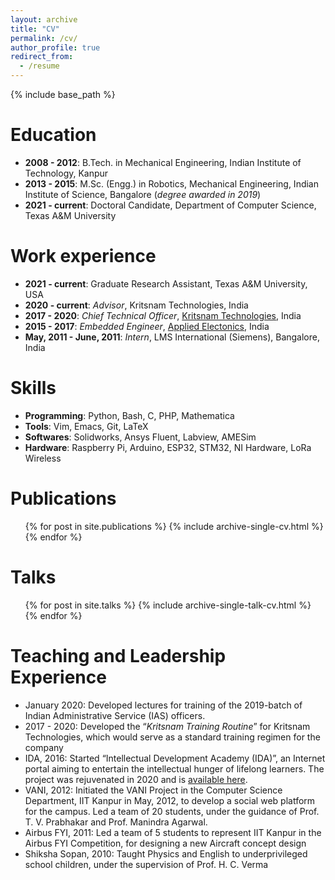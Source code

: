 ```yaml
---
layout: archive
title: "CV"
permalink: /cv/
author_profile: true
redirect_from:
  - /resume
---
```


{% include base_path %}

Education
======
* **2008 - 2012**: B.Tech. in Mechanical Engineering, Indian Institute of Technology, Kanpur
* **2013 - 2015**: M.Sc. (Engg.) in Robotics, Mechanical Engineering, Indian Institute of Science, Bangalore (*degree awarded in 2019*)
* **2021 - current**: Doctoral Candidate, Department of Computer Science, Texas A&M University

Work experience
======
* **2021 - current**: Graduate Research Assistant, Texas A&M University, USA
* **2020 - current**: *Advisor*, Kritsnam Technologies, India
* **2017 - 2020**: *Chief Technical Officer*, [Kritsnam Technologies](http://kritsnam.in), India
* **2015 - 2017**: *Embedded Engineer*, [Applied Electonics](http://applied.in), India
* **May, 2011 - June, 2011**: *Intern*, LMS International (Siemens), Bangalore, India

Skills
======
* **Programming**: Python, Bash, C, PHP, Mathematica
* **Tools**: Vim, Emacs, Git, LaTeX
* **Softwares**: Solidworks, Ansys Fluent, Labview, AMESim
* **Hardware**: Raspberry Pi, Arduino, ESP32, STM32, NI Hardware, LoRa Wireless

Publications
======
  <ul>{% for post in site.publications %}
    {% include archive-single-cv.html %}
  {% endfor %}</ul>

Talks
======
  <ul>{% for post in site.talks %}
    {% include archive-single-talk-cv.html %}
  {% endfor %}</ul>

Teaching and Leadership Experience
======
* January 2020: Developed lectures for training of the 2019-batch of Indian Administrative Service (IAS) officers.
* 2017 - 2020:  Developed the “*Kritsnam Training Routine*” for Kritsnam Technologies, which would serve as a standard training regimen for the company
* IDA, 2016: Started “Intellectual Development Academy (IDA)”, an Internet portal aiming to entertain the intellectual hunger of lifelong learners. The project was rejuvenated in 2020 and is [available here](wiki.intelda.in:3000).
* VANI, 2012: Initiated the VANI Project in the Computer Science Department, IIT Kanpur in May, 2012, to develop a social web platform for the campus. Led a team of 20 students, under the guidance of Prof. T. V. Prabhakar and Prof. Manindra Agarwal. 
* Airbus FYI, 2011: Led a team of 5 students to represent IIT Kanpur in the Airbus FYI Competition, for designing a new Aircraft concept design
* Shiksha Sopan, 2010: Taught Physics and English to underprivileged school children, under the supervision of Prof. H. C. Verma 
